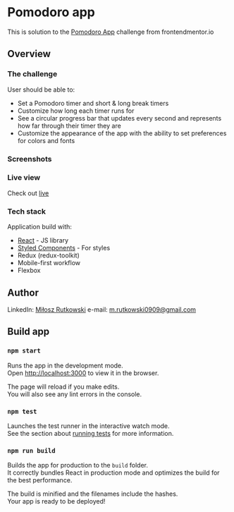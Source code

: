 # Pomodoro app
This is solution to the [Pomodoro App](https://www.frontendmentor.io/challenges/pomodoro-app-KBFnycJ6G) challenge from frontendmentor.io

## Overview 

### The challenge
User should be able to:
- Set a Pomodoro timer and short & long break timers
- Customize how long each timer runs for
- See a circular progress bar that updates every second and represents how far through their timer they are
- Customize the appearance of the app with the ability to set preferences for colors and fonts

### Screenshots

### Live view
Check out [live](https://pomodoro-app-d286e.web.app/)

### Tech stack
Application build with: 
- [React](https://reactjs.org/) - JS library
- [Styled Components](https://styled-components.com/) - For styles
- Redux (redux-toolkit)
- Mobile-first workflow
- Flexbox

## Author 
LinkedIn: [Miłosz Rutkowski](www.linkedin.com/in/miłosz-rutkowski-38a52b225)
e-mail: m.rutkowski0909@gmail.com

## Build app

### `npm start`

Runs the app in the development mode.\
Open [http://localhost:3000](http://localhost:3000) to view it in the browser.

The page will reload if you make edits.\
You will also see any lint errors in the console.

### `npm test`

Launches the test runner in the interactive watch mode.\
See the section about [running tests](https://facebook.github.io/create-react-app/docs/running-tests) for more information.

### `npm run build`

Builds the app for production to the `build` folder.\
It correctly bundles React in production mode and optimizes the build for the best performance.

The build is minified and the filenames include the hashes.\
Your app is ready to be deployed!
